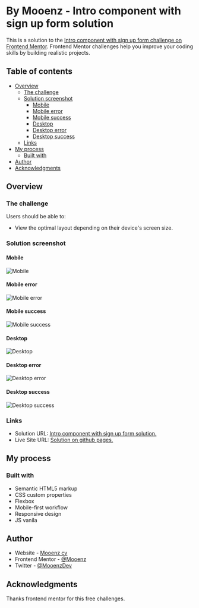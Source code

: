 # By Mooenz - Intro component with sign up form solution

This is a solution to the [Intro component with sign up form challenge on Frontend Mentor](https://www.frontendmentor.io/challenges/intro-component-with-signup-form-5cf91bd49edda32581d28fd1). Frontend Mentor challenges help you improve your coding skills by building realistic projects. 

## Table of contents

- [Overview](#overview)
  - [The challenge](#the-challenge)
  - [Solution screenshot](#Solution-screenshot)
    - [Mobile](#Mobile)
    - [Mobile error](#Mobile-error)
    - [Mobile success](#Mobile-success)
    - [Desktop](#Desktop)
    - [Desktop error](#Desktop-error)
    - [Desktop success](#Desktop-success)
  - [Links](#links)
- [My process](#my-process)
  - [Built with](#built-with)
- [Author](#author)
- [Acknowledgments](#acknowledgments)

## Overview

### The challenge

Users should be able to:

- View the optimal layout depending on their device's screen size.

### Solution screenshot

#### Mobile

![Mobile](./solution-capture/mooenz-mobile-solution.png)

#### Mobile error

![Mobile error](./solution-capture/mooenz-mobile-error-solution.png)

#### Mobile success

![Mobile success](./solution-capture/mooenz-mobile-success-solution.png)

#### Desktop

![Desktop](./solution-capture/mooenz-desktop-solution.png)

#### Desktop error

![Desktop error](./solution-capture/mooenz-desktop-error-solution.png)

#### Desktop success

![Desktop success](./solution-capture/mooenz-desktop-success-solution.png)

### Links

- Solution URL: [Intro component with sign up form solution.](https://www.frontendmentor.io/solutions/html-css-js-flexbox-mobile-first-and-responsive-design-N4b1wXiJv)
- Live Site URL: [Solution on github pages.](https://mooenz.github.io/Frontend-portafolio/intro-component-with-signup-form-master/)

## My process

### Built with

- Semantic HTML5 markup
- CSS custom properties
- Flexbox
- Mobile-first workflow
- Responsive design
- JS vanila

## Author

- Website - [Mooenz cv](https://mooenz.github.io/Curriculum-Vitae/)
- Frontend Mentor - [@Mooenz](https://www.frontendmentor.io/profile/Mooenz)
- Twitter - [@MooenzDev](https://www.twitter.com/MooenzDev)

## Acknowledgments

Thanks frontend mentor for this free challenges.